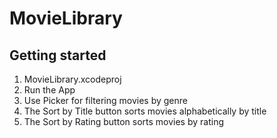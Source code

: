# MovieLibrary

## Getting started
1. MovieLibrary.xcodeproj
2. Run the App
3. Use Picker for filtering movies by genre 
4. The Sort by Title button sorts movies alphabetically by title
5. The Sort by Rating button sorts movies by rating 
